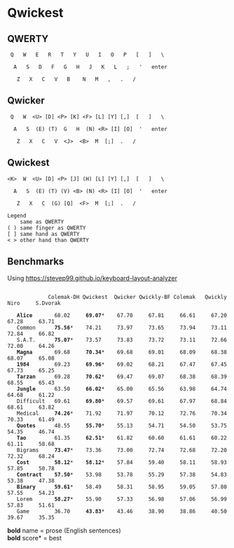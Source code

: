 # Qwickest

## QWERTY
```
 Q   W   E   R   T   Y   U   I   O   P   [   ]   \

  A   S   D   F   G   H   J   K   L   ;   '   enter

   Z   X   C   V   B    N   M   ,   .   /
```

## Qwicker
```
 Q   W  <U> [D] <P> [K] <F> [L] [Y] [,]  [   ]   \

  A   S  (E) (T)  G   H  (N) <R> [I] [O]  '   enter

   Z   X   C   V  <J>  <B>  M  [;]  .   /
```

## Qwickest
```
<K>  W  <U> [D] <P> [J] (H) [L] [Y] [,]  [   ]   \

  A   S  (E) (T) (V) <B> (N) <R> [I] [O]  '   enter

   Z   X   C  (G) [Q]  <F>  M  [;]  .   /

Legend
    same as QWERTY
( ) same finger as QWERTY
[ ] same hand as QWERTY
< > other hand than QWERTY
```

## Benchmarks

Using https://stevep99.github.io/keyboard-layout-analyzer

<pre><code>
             Colemak-DH Qwickest  Qwicker Qwickly-BF Colemak   Qwickly    Niro     S.Dvorak

   <b>Alice</b>       68.02     <b>69.07</b>*    67.70     67.81     66.61     67.20     67.28     63.71
   Common      <b>75.56</b>*    74.21     73.97     73.65     73.94     73.11     72.84     66.82
   S.A.T.      <b>75.07</b>*    73.57     73.83     73.72     73.11     72.66     72.00     64.26
   <b>Magna</b>       69.68     <b>70.34</b>*    69.68     69.01     68.09     68.38     68.07     65.08
   <b>1984</b>        69.23     <b>69.96</b>*    69.02     68.21     67.47     67.45     67.73     65.25
   <b>Tarzan</b>      69.28     <b>70.62</b>*    69.47     69.07     68.38     68.39     68.55     65.43
   <b>Jungle</b>      63.50     <b>66.02</b>*    65.00     65.56     63.98     64.74     64.68     61.22
   Difficult   69.61     <b>69.80</b>*    69.57     69.61     67.97     68.84     68.61     63.82
   Medical     <b>74.26</b>*    71.92     71.97     70.12     72.76     70.34     70.33     61.49
   <b>Quotes</b>      48.55     <b>55.70</b>*    55.13     54.71     54.50     53.75     54.35     46.74
   <b>Tao</b>         61.35     <b>62.51</b>*    61.82     60.60     61.61     60.22     61.11     58.68
   Bigrams     <b>73.47</b>*    73.36     73.00     72.74     72.68     72.20     72.32     68.24
   <b>Cost</b>        <b>58.12</b>*    <b>58.12</b>*    57.84     59.40     58.11     58.93     57.85     50.78
   <b>Contract</b>    <b>57.50</b>*    53.98     53.78     55.29     57.38     54.83     53.38     47.38
   <b>Binary</b>      <b>59.61</b>*    58.49     58.31     58.95     59.05     57.80     57.55     54.23
   Lorem       <b>58.27</b>*    55.90     57.33     56.98     57.06     56.99     57.83     51.61
   Game        36.70     <b>43.83</b>*    43.46     38.90     38.86     40.50     39.67     35.35
</code></pre>
**bold** name = prose (English sentences)<br/>
**bold** score* = best
